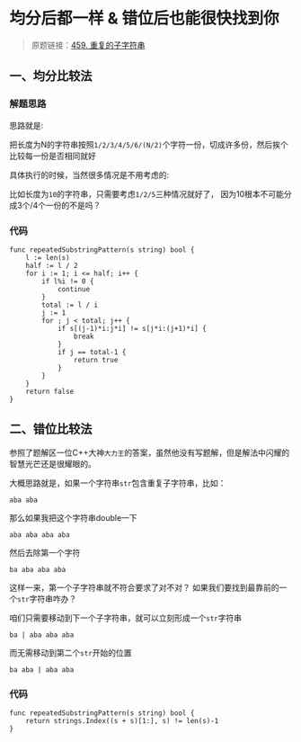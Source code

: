 # 均分后都一样 & 错位后也能很快找到你
> 原题链接：[459. 重复的子字符串](https://leetcode-cn.com/problems/repeated-substring-pattern/)


## 一、均分比较法
### 解题思路
思路就是:

把长度为N的字符串按照``1/2/3/4/5/6/(N/2)``个字符一份，切成许多份，然后挨个比较每一份是否相同就好

具体执行的时候，当然很多情况是不用考虑的:

比如长度为``10``的字符串，只需要考虑``1/2/5``三种情况就好了，
因为10根本不可能分成3个/4个一份的不是吗？


### 代码

```golang
func repeatedSubstringPattern(s string) bool {
	l := len(s)
	half := l / 2
	for i := 1; i <= half; i++ {
		if l%i != 0 {
			continue
		}
		total := l / i
		j := 1
		for ; j < total; j++ {
			if s[(j-1)*i:j*i] != s[j*i:(j+1)*i] {
				break
			}
			if j == total-1 {
				return true
			}
		}
	}
	return false
}
```

## 二、错位比较法
参照了题解区一位C++大神``大力王``的答案，虽然他没有写题解，但是解法中闪耀的智慧光芒还是很耀眼的。

大概思路就是，如果一个字符串``str``包含重复子字符串，比如：
```
aba aba
```
那么如果我把这个字符串double一下
```
aba aba aba aba
```
然后去除第一个字符
```
ba aba aba aba
```
这样一来，第一个子字符串就不符合要求了对不对？
如果我们要找到最靠前的一个``str``字符串咋办？

咱们只需要移动到下一个子字符串，就可以立刻形成一个``str``字符串
```
ba | aba aba aba
```
而无需移动到第二个``str``开始的位置
```
ba aba | aba aba
```
### 代码
```golang
func repeatedSubstringPattern(s string) bool {
	return strings.Index((s + s)[1:], s) != len(s)-1
}
```